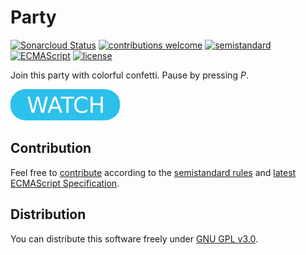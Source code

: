 # Party

[![Sonarcloud Status](https://sonarcloud.io/api/project_badges/measure?project=berkerol_party&metric=alert_status)](https://sonarcloud.io/dashboard?id=berkerol_party)
[![contributions welcome](https://img.shields.io/badge/contributions-welcome-brightgreen.svg)](https://github.com/berkerol/party/issues)
[![semistandard](https://img.shields.io/badge/code%20style-semistandard-brightgreen.svg)](https://github.com/Flet/semistandard)
[![ECMAScript](https://img.shields.io/badge/ECMAScript-latest-brightgreen.svg)](https://www.ecma-international.org/ecma-262)
[![license](https://img.shields.io/badge/license-GNU%20GPL%20v3.0-blue.svg)](https://github.com/berkerol/party/blob/master/LICENSE)

Join this party with colorful confetti. Pause by pressing _P_.

[![button](watch.png)](https://berkerol.github.io/party/party.html)

## Contribution

Feel free to [contribute](https://github.com/berkerol/party/issues) according to the [semistandard rules](https://github.com/Flet/semistandard) and [latest ECMAScript Specification](https://www.ecma-international.org/ecma-262).

## Distribution

You can distribute this software freely under [GNU GPL v3.0](https://github.com/berkerol/party/blob/master/LICENSE).
